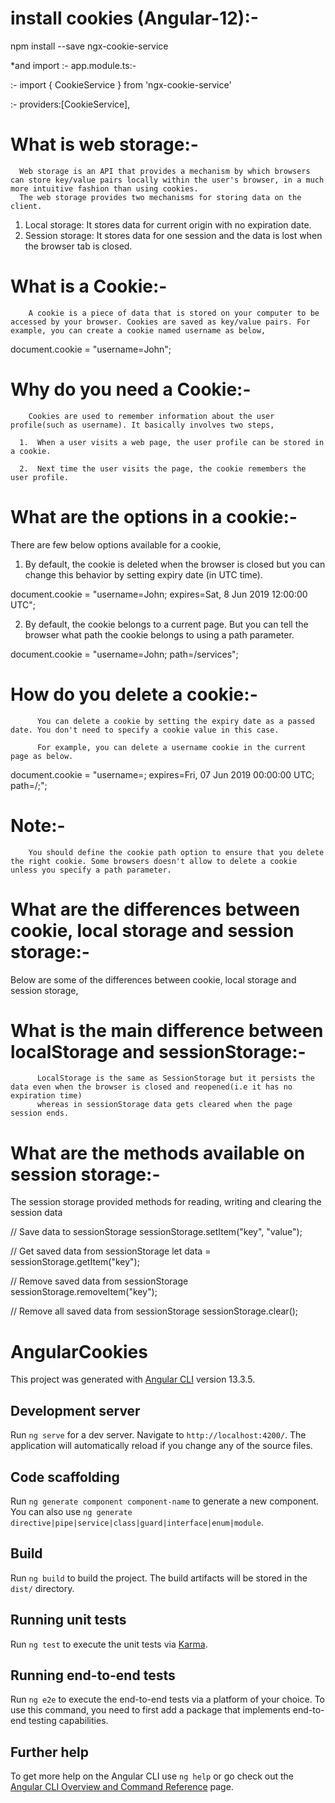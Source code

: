 # install cookies (Angular-12):-
npm install --save ngx-cookie-service

*and import :- 
app.module.ts:-

:- import { CookieService } from 'ngx-cookie-service'

:- providers:[CookieService],

# What is web storage:-
      Web storage is an API that provides a mechanism by which browsers can store key/value pairs locally within the user's browser, in a much more intuitive fashion than using cookies. 
      The web storage provides two mechanisms for storing data on the client.

1. Local storage: It stores data for current origin with no expiration date.
2. Session storage: It stores data for one session and the data is lost when the browser tab is closed.


# What is a Cookie:-
        A cookie is a piece of data that is stored on your computer to be accessed by your browser. Cookies are saved as key/value pairs. For example, you can create a cookie named username as below,

document.cookie = "username=John";

# Why do you need a Cookie:-
        Cookies are used to remember information about the user profile(such as username). It basically involves two steps,

      1.  When a user visits a web page, the user profile can be stored in a cookie.
        
      2.  Next time the user visits the page, the cookie remembers the user profile.

# What are the options in a cookie:-
There are few below options available for a cookie,

1. By default, the cookie is deleted when the browser is closed but you can change this behavior by setting expiry date (in UTC time).

document.cookie = "username=John; expires=Sat, 8 Jun 2019 12:00:00 UTC";

2. By default, the cookie belongs to a current page. But you can tell the browser what path the cookie belongs to using a path parameter.

document.cookie = "username=John; path=/services";

# How do you delete a cookie:-
          You can delete a cookie by setting the expiry date as a passed date. You don't need to specify a cookie value in this case. 
          
          For example, you can delete a username cookie in the current page as below.

document.cookie =
  "username=; expires=Fri, 07 Jun 2019 00:00:00 UTC; path=/;";

# Note:-
        You should define the cookie path option to ensure that you delete the right cookie. Some browsers doesn't allow to delete a cookie unless you specify a path parameter.  
        
# What are the differences between cookie, local storage and session storage:-
Below are some of the differences between cookie, local storage and session storage,        
  
# What is the main difference between localStorage and sessionStorage:-

          LocalStorage is the same as SessionStorage but it persists the data even when the browser is closed and reopened(i.e it has no expiration time)
          whereas in sessionStorage data gets cleared when the page session ends.


# What are the methods available on session storage:-

The session storage provided methods for reading, writing and clearing the session data

// Save data to sessionStorage
sessionStorage.setItem("key", "value");

// Get saved data from sessionStorage
let data = sessionStorage.getItem("key");

// Remove saved data from sessionStorage
sessionStorage.removeItem("key");

// Remove all saved data from sessionStorage
sessionStorage.clear();



<!-- END  -->
















# AngularCookies

This project was generated with [Angular CLI](https://github.com/angular/angular-cli) version 13.3.5.

## Development server

Run `ng serve` for a dev server. Navigate to `http://localhost:4200/`. The application will automatically reload if you change any of the source files.

## Code scaffolding

Run `ng generate component component-name` to generate a new component. You can also use `ng generate directive|pipe|service|class|guard|interface|enum|module`.

## Build

Run `ng build` to build the project. The build artifacts will be stored in the `dist/` directory.

## Running unit tests

Run `ng test` to execute the unit tests via [Karma](https://karma-runner.github.io).

## Running end-to-end tests

Run `ng e2e` to execute the end-to-end tests via a platform of your choice. To use this command, you need to first add a package that implements end-to-end testing capabilities.

## Further help

To get more help on the Angular CLI use `ng help` or go check out the [Angular CLI Overview and Command Reference](https://angular.io/cli) page.
